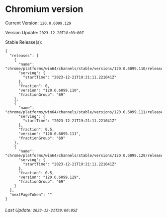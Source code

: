 # Chromium version

Current Version: `120.0.6099.129`

Version Update: `2023-12-20T18:03:00Z`

Stable Release(s):
```
{
  "releases": [
    {
      "name": "chrome/platforms/win64/channels/stable/versions/120.0.6099.110/releases/1703186471",
      "serving": {
        "startTime": "2023-12-21T19:21:11.221041Z"
      },
      "fraction": 0,
      "version": "120.0.6099.110",
      "fractionGroup": "69"
    },
    {
      "name": "chrome/platforms/win64/channels/stable/versions/120.0.6099.111/releases/1703186471",
      "serving": {
        "startTime": "2023-12-21T19:21:11.221041Z"
      },
      "fraction": 0.5,
      "version": "120.0.6099.111",
      "fractionGroup": "69"
    },
    {
      "name": "chrome/platforms/win64/channels/stable/versions/120.0.6099.129/releases/1703186471",
      "serving": {
        "startTime": "2023-12-21T19:21:11.221041Z"
      },
      "fraction": 0.5,
      "version": "120.0.6099.129",
      "fractionGroup": "69"
    }
  ],
  "nextPageToken": ""
}
```

###### Last Update: `2023-12-21T20:00:05Z`
        